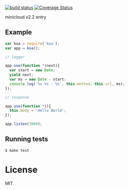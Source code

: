 
  [![build status][travis-image]][travis-url]
  [![Coverage Status](https://coveralls.io/repos/minicloud/minicloudjs/badge.svg?branch=master&service=github)](https://coveralls.io/github/minicloud/minicloudjs?branch=master)

  minicloud v2.2 entry


## Example

```js
var koa = require('koa');
var app = koa();

// logger

app.use(function *(next){
  var start = new Date;
  yield next;
  var ms = new Date - start;
  console.log('%s %s - %s', this.method, this.url, ms);
});

// response

app.use(function *(){
  this.body = 'Hello World';
});

app.listen(3000);
```

## Running tests

```
$ make test
```

# License

  MIT
 
[travis-image]: https://img.shields.io/travis/minicloud/minicloudjs/master.svg?style=flat-square
[travis-url]: https://travis-ci.org/minicloud/minicloudjs 
